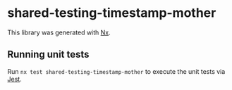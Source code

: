 # shared-testing-timestamp-mother

This library was generated with [Nx](https://nx.dev).

## Running unit tests

Run `nx test shared-testing-timestamp-mother` to execute the unit tests via [Jest](https://jestjs.io).
